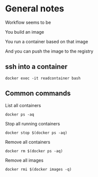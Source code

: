 # General notes

Workflow seems to be

You build an image

You run a container based on that image

And you can push the image to the registry


## ssh into a container

    docker exec -it readcontainer bash

## Common commands

List all containers

    docker ps -aq

Stop all running containers

    docker stop $(docker ps -aq)

Remove all containers

    docker rm $(docker ps -aq)

Remove all images

    docker rmi $(docker images -q)